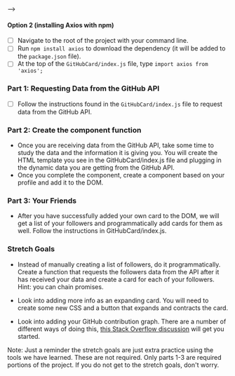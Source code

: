 <!-- # Github User Cards

In this project we are going to be accessing the GitHub API and building a social card based on the data we get back. The goal is to create a component based on the data we get when we send a GET request to the GitHub API (requesting your own data at first). The CSS and the base HTML is already done for you, you simply need to create the component function and connect the pieces. -->

<!-- ## Need to know

 Adding dependencies to a project:
   Via script element
   Using npm
 JavaScript:
   Creating DOM components with Javascript Functions
   Utilizing 3rd party libraries (Axios)
   Promises, .then & .catch
   HTTP GET requests
   Array Methods
 DOM
   Element selection
   Basic DOM manipulation
   Events and event listeners -->

<!-- ## Set Up The Project With Git

Follow these steps to set up and work on your project:**

 [x] Create a forked copy of this project.
 [?] Add your team lead as collaborator on Github.
 [x] Clone your OWN version of the repository (Not Lambda's by mistake!).
 [x] Create a new branch: git checkout -b `<firstName-lastName>`.
 [x] Implement the project on your newly created `<firstName-lastName>` branch, committing changes regularly.
 [x] Push commits: git push origin `<firstName-lastName>`. -->

<!-- Follow these steps for completing your project.**

 [x] Submit a Pull-Request to merge `<firstName-lastName>` Branch into `main` (student's  Repo). **Please don't merge your own pull request** --> -->

<!-- ### Project Setup

 [x] Navigate to the root of the project with your command line.
 [x] Run `npm install` to download any dependencies listed in the `package.json` file.
 [x] Run `npm start` to compile your project and launch a development server. -->

<!-- ### Axios Setup

#### Option 1 (adding Axios via script element)

 [x] Include the script element linking the `axios` library in your HTML.
 [x] If you do not remember the code you can find it [here](https://github.com/axios/axios). -->

#### Option 2 (installing Axios with npm)

* [ ] Navigate to the root of the project with your command line.
* [ ] Run `npm install axios` to download the dependency (it will be added to the `package.json` file).
* [ ] At the top of the `GitHubCard/index.js` file, type `import axios from 'axios';`

### Part 1: Requesting Data from the GitHub API

* [ ] Follow the instructions found in the `GitHubCard/index.js` file to request data from the GitHub API.

### Part 2: Create the component function

* Once you are receiving data from the GitHub API, take some time to study the data and the information it is giving you. You will create the HTML template you see in the GitHubCard/index.js file and plugging in the dynamic data you are getting from the GitHub API.
* Once you complete the component, create a component based on your profile and add it to the DOM.

### Part 3: Your Friends

* After you have successfully added your own card to the DOM, we will get a list of your followers and programmatically add cards for them as well. Follow the instructions in GitHubCard/index.js.

### Stretch Goals

* Instead of manually creating a list of followers, do it programmatically. Create a function that requests the followers data from the API after it has received your data and create a card for each of your followers. Hint: you can chain promises.

* Look into adding more info as an expanding card. You will need to create some new CSS and a button that expands and contracts the card. 

* Look into adding your GitHub contribution graph. There are a number of different ways of doing this, [this Stack Overflow discussion](https://stackoverflow.com/questions/34516592/embed-github-contributions-graph-in-website) will get you started.

Note: Just a reminder the stretch goals are just extra practice using the tools we have learned. These are not required. Only parts 1-3 are required portions of the project. If you do not get to the stretch goals, don't worry.

